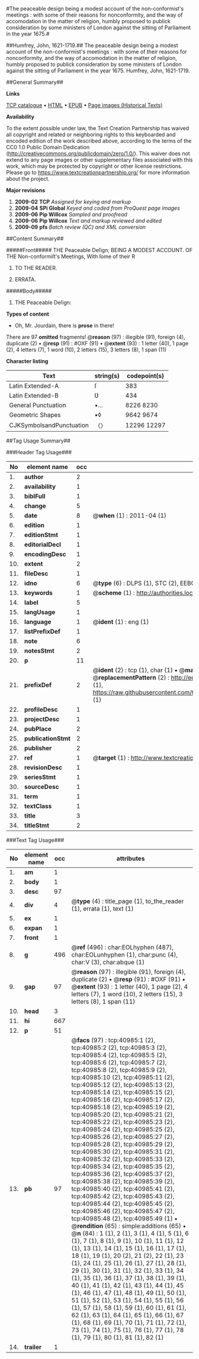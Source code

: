 #The peaceable design being a modest account of the non-conformist's meetings : with some of their reasons for nonconformity, and the way of accomodation in the matter of religion, humbly proposed to publick consideration by some ministers of London against the sitting of Parliament in the year 1675.#

##Humfrey, John, 1621-1719.##
The peaceable design being a modest account of the non-conformist's meetings : with some of their reasons for nonconformity, and the way of accomodation in the matter of religion, humbly proposed to publick consideration by some ministers of London against the sitting of Parliament in the year 1675.
Humfrey, John, 1621-1719.

##General Summary##

**Links**

[TCP catalogue](http://www.ota.ox.ac.uk/tcp/)  • 
[HTML](http://tei.it.ox.ac.uk/tcp/Texts-HTML/free/A45/A45150.html)  • 
[EPUB](http://tei.it.ox.ac.uk/tcp/Texts-EPUB/free/A45/A45150.epub) • 
[Page images (Historical Texts)](https://historicaltexts.jisc.ac.uk/eebo-08163934e)

**Availability**

To the extent possible under law, the Text Creation Partnership has waived all copyright and related or neighboring rights to this keyboarded and encoded edition of the work described above, according to the terms of the CC0 1.0 Public Domain Dedication (http://creativecommons.org/publicdomain/zero/1.0/). This waiver does not extend to any page images or other supplementary files associated with this work, which may be protected by copyright or other license restrictions. Please go to https://www.textcreationpartnership.org/ for more information about the project.

**Major revisions**

1. __2009-02__ __TCP__ *Assigned for keying and markup*
1. __2009-04__ __SPi Global__ *Keyed and coded from ProQuest page images*
1. __2009-06__ __Pip Willcox__ *Sampled and proofread*
1. __2009-06__ __Pip Willcox__ *Text and markup reviewed and edited*
1. __2009-09__ __pfs__ *Batch review (QC) and XML conversion*

##Content Summary##

#####Front#####
THE Peaceable Deſign; BEING A MODEST ACCOUNT. OF THE Non-conformiſt's Meetings, With ſome of their R
1. TO THE READER.

1. ERRATA.

#####Body#####

1. THE Peaceable Deſign:

**Types of content**

  * Oh, Mr. Jourdain, there is **prose** in there!

There are 97 **omitted** fragments! 
 @__reason__ (97) : illegible (91), foreign (4), duplicate (2)  •  @__resp__ (91) : #OXF (91)  •  @__extent__ (93) : 1 letter (40), 1 page (2), 4 letters (7), 1 word (10), 2 letters (15), 3 letters (8), 1 span (11)

**Character listing**


|Text|string(s)|codepoint(s)|
|---|---|---|
|Latin Extended-A|ſ|383|
|Latin Extended-B|Ʋ|434|
|General Punctuation|•…|8226 8230|
|Geometric Shapes|▪◊|9642 9674|
|CJKSymbolsandPunctuation|〈〉|12296 12297|

##Tag Usage Summary##

###Header Tag Usage###

|No|element name|occ|attributes|
|---|---|---|---|
|1.|__author__|2||
|2.|__availability__|1||
|3.|__biblFull__|1||
|4.|__change__|5||
|5.|__date__|8| @__when__ (1) : 2011-04 (1)|
|6.|__edition__|1||
|7.|__editionStmt__|1||
|8.|__editorialDecl__|1||
|9.|__encodingDesc__|1||
|10.|__extent__|2||
|11.|__fileDesc__|1||
|12.|__idno__|6| @__type__ (6) : DLPS (1), STC (2), EEBO-CITATION (1), OCLC (1), VID (1)|
|13.|__keywords__|1| @__scheme__ (1) : http://authorities.loc.gov/ (1)|
|14.|__label__|5||
|15.|__langUsage__|1||
|16.|__language__|1| @__ident__ (1) : eng (1)|
|17.|__listPrefixDef__|1||
|18.|__note__|6||
|19.|__notesStmt__|2||
|20.|__p__|11||
|21.|__prefixDef__|2| @__ident__ (2) : tcp (1), char (1)  •  @__matchPattern__ (2) : ([0-9\-]+):([0-9IVX]+) (1), (.+) (1)  •  @__replacementPattern__ (2) : http://eebo.chadwyck.com/downloadtiff?vid=$1&page=$2 (1), https://raw.githubusercontent.com/textcreationpartnership/Texts/master/tcpchars.xml#$1 (1)|
|22.|__profileDesc__|1||
|23.|__projectDesc__|1||
|24.|__pubPlace__|2||
|25.|__publicationStmt__|2||
|26.|__publisher__|2||
|27.|__ref__|1| @__target__ (1) : http://www.textcreationpartnership.org/docs/. (1)|
|28.|__revisionDesc__|1||
|29.|__seriesStmt__|1||
|30.|__sourceDesc__|1||
|31.|__term__|1||
|32.|__textClass__|1||
|33.|__title__|3||
|34.|__titleStmt__|2||


###Text Tag Usage###

|No|element name|occ|attributes|
|---|---|---|---|
|1.|__am__|1||
|2.|__body__|1||
|3.|__desc__|97||
|4.|__div__|4| @__type__ (4) : title_page (1), to_the_reader (1), errata (1), text (1)|
|5.|__ex__|1||
|6.|__expan__|1||
|7.|__front__|1||
|8.|__g__|496| @__ref__ (496) : char:EOLhyphen (487), char:EOLunhyphen (1), char:punc (4), char:V (3), char:abque (1)|
|9.|__gap__|97| @__reason__ (97) : illegible (91), foreign (4), duplicate (2)  •  @__resp__ (91) : #OXF (91)  •  @__extent__ (93) : 1 letter (40), 1 page (2), 4 letters (7), 1 word (10), 2 letters (15), 3 letters (8), 1 span (11)|
|10.|__head__|3||
|11.|__hi__|667||
|12.|__p__|51||
|13.|__pb__|97| @__facs__ (97) : tcp:40985:1 (2), tcp:40985:2 (2), tcp:40985:3 (2), tcp:40985:4 (2), tcp:40985:5 (2), tcp:40985:6 (2), tcp:40985:7 (2), tcp:40985:8 (2), tcp:40985:9 (2), tcp:40985:10 (2), tcp:40985:11 (2), tcp:40985:12 (2), tcp:40985:13 (2), tcp:40985:14 (2), tcp:40985:15 (2), tcp:40985:16 (2), tcp:40985:17 (2), tcp:40985:18 (2), tcp:40985:19 (2), tcp:40985:20 (2), tcp:40985:21 (2), tcp:40985:22 (2), tcp:40985:23 (2), tcp:40985:24 (2), tcp:40985:25 (2), tcp:40985:26 (2), tcp:40985:27 (2), tcp:40985:28 (2), tcp:40985:29 (2), tcp:40985:30 (2), tcp:40985:31 (2), tcp:40985:32 (2), tcp:40985:33 (2), tcp:40985:34 (2), tcp:40985:35 (2), tcp:40985:36 (2), tcp:40985:37 (2), tcp:40985:38 (2), tcp:40985:39 (2), tcp:40985:40 (2), tcp:40985:41 (2), tcp:40985:42 (2), tcp:40985:43 (2), tcp:40985:44 (2), tcp:40985:45 (2), tcp:40985:46 (2), tcp:40985:47 (2), tcp:40985:48 (2), tcp:40985:49 (1)  •  @__rendition__ (65) : simple:additions (65)  •  @__n__ (84) : 1 (1), 2 (1), 3 (1), 4 (1), 5 (1), 6 (1), 7 (1), 8 (1), 9 (1), 10 (1), 11 (1), 12 (1), 13 (1), 14 (1), 15 (1), 16 (1), 17 (1), 18 (1), 19 (1), 20 (2), 21 (2), 22 (1), 23 (1), 24 (1), 25 (1), 26 (1), 27 (1), 28 (1), 29 (1), 30 (1), 31 (1), 32 (1), 33 (1), 34 (1), 35 (1), 36 (1), 37 (1), 38 (1), 39 (1), 40 (1), 41 (1), 42 (1), 43 (1), 44 (1), 45 (1), 46 (1), 47 (1), 48 (1), 49 (1), 50 (1), 51 (1), 52 (1), 53 (1), 54 (1), 55 (1), 56 (1), 57 (1), 58 (1), 59 (1), 60 (1), 61 (1), 62 (1), 63 (1), 64 (1), 65 (1), 66 (1), 67 (1), 68 (1), 69 (1), 70 (1), 71 (1), 72 (1), 73 (1), 74 (1), 75 (1), 76 (1), 77 (1), 78 (1), 79 (1), 80 (1), 81 (1), 82 (1)|
|14.|__trailer__|1||
